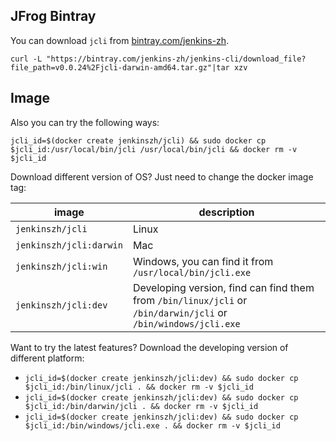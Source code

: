 ## JFrog Bintray
You can download `jcli` from [bintray.com/jenkins-zh](https://bintray.com/jenkins-zh/jenkins-cli/jenkins-cli).

`curl -L "https://bintray.com/jenkins-zh/jenkins-cli/download_file?file_path=v0.0.24%2Fjcli-darwin-amd64.tar.gz"|tar xzv`

## Image
Also you can try the following ways:

`jcli_id=$(docker create jenkinszh/jcli) && sudo docker cp $jcli_id:/usr/local/bin/jcli /usr/local/bin/jcli && docker rm -v $jcli_id`

Download different version of OS? Just need to change the docker image tag:

|image|description|
|---|---|
|`jenkinszh/jcli`|Linux|
|`jenkinszh/jcli:darwin`|Mac|
|`jenkinszh/jcli:win`|Windows, you can find it from `/usr/local/bin/jcli.exe`|
|`jenkinszh/jcli:dev`|Developing version, find can find them from `/bin/linux/jcli` or `/bin/darwin/jcli` or `/bin/windows/jcli.exe`|

Want to try the latest features? Download the developing version of different platform:

- `jcli_id=$(docker create jenkinszh/jcli:dev) && sudo docker cp $jcli_id:/bin/linux/jcli . && docker rm -v $jcli_id`
- `jcli_id=$(docker create jenkinszh/jcli:dev) && sudo docker cp $jcli_id:/bin/darwin/jcli . && docker rm -v $jcli_id`
- `jcli_id=$(docker create jenkinszh/jcli:dev) && sudo docker cp $jcli_id:/bin/windows/jcli.exe . && docker rm -v $jcli_id`
